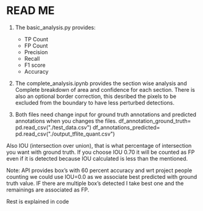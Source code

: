 # READ ME


1. The basic_analysis.py provides:
	+ TP Count
	+ FP Count
	+ Precision
	+ Recall 
	+ F1 score
	+ Accuracy 

2. The complete_analysis.ipynb provides the section wise analysis and Complete breakdown of area and confidence for each section. There is also an optional border correction, this desribed the pixels to be excluded from the boundary to have less perturbed detections.

3. Both files need change input for ground truth annotations and predicted annotations when you changes the files.
df_annotation_ground_truth= pd.read_csv("./test_data.csv")
df_annotations_predicted= pd.read_csv("./output_tflite_quant.csv")


Also IOU (intersection over union), that is what percentage of intersection you want with ground truth. If you choose IOU 0.70 it will be counted as FP even if it is detected because IOU calculated is less than the mentioned.

Note: API provides box’s with 60 percent accuracy and wrt project people counting we could use IOU=0.0 as we associate best predicted with ground truth value. IF there are multiple box’s detected I take best one and the remainings are associated as FP. 

Rest is explained in code 